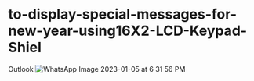 # to-display-special-messages-for-new-year-using16X2-LCD-Keypad-Shiel


Outlook 
![WhatsApp Image 2023-01-05 at 6 31 56 PM](https://user-images.githubusercontent.com/109905492/210786298-844d1767-6f5e-4a3c-8785-3a31ff717671.jpeg)

